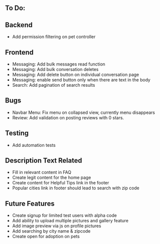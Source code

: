 ## To Do:

## Backend
- Add permission filtering on pet controller

## Frontend
- Messaging: Add bulk messages read function
- Messaging: Add bulk conversation deletes
- Messaging: Add delete button on individual conversation page
- Messaging: enable send button only when there are text in the body
- Search: Add pagination of search results

## Bugs
- Navbar Menu: Fix menu on collapsed view, currently menu disappears
- Review: Add validation on posting reviews with 0 stars.

## Testing
- Add automation tests

## Description Text Related
- Fill in relevant content in FAQ
- Create legit content for the home page
- Create content for Helpful Tips link in the footer
- Popular cities link in footer should lead to search with zip code

## Future Features
- Create signup for limited test users with alpha code
- Add ability to upload multiple pictures and gallery feature
- Add image preview via js on profile pictures
- Add searching by city name & zipcode
- Create open for adoption on pets
